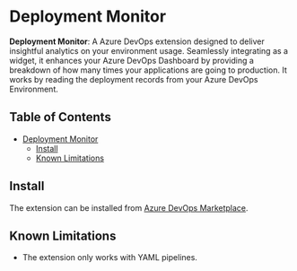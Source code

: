 # Deployment Monitor

**Deployment Monitor**: A Azure DevOps extension designed to deliver insightful analytics on your environment usage. Seamlessly integrating as a widget, it enhances your Azure DevOps Dashboard by providing a breakdown of how many times your applications are going to production. It works by reading the deployment records from your Azure DevOps Environment.

## Table of Contents

- [Deployment Monitor](#deployment-monitor)
  - [Install](#install)
  - [Known Limitations](#known-limitations)

## Install

The extension can be installed from [Azure DevOps Marketplace](https://marketplace.visualstudio.com/items?itemName=danilocolombi.deployment-monitor).

## Known Limitations
- The extension only works with YAML pipelines.